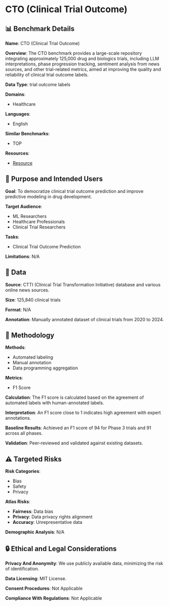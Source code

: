 # CTO (Clinical Trial Outcome)

## 📊 Benchmark Details

**Name**: CTO (Clinical Trial Outcome)

**Overview**: The CTO benchmark provides a large-scale repository integrating approximately 125,000 drug and biologics trials, including LLM interpretations, phase progression tracking, sentiment analysis from news sources, and other trial-related metrics, aimed at improving the quality and reliability of clinical trial outcome labels.

**Data Type**: trial outcome labels

**Domains**:
- Healthcare

**Languages**:
- English

**Similar Benchmarks**:
- TOP

**Resources**:
- [Resource](https://chufangao.github.io/CTOD/)

## 🎯 Purpose and Intended Users

**Goal**: To democratize clinical trial outcome prediction and improve predictive modeling in drug development.

**Target Audience**:
- ML Researchers
- Healthcare Professionals
- Clinical Trial Researchers

**Tasks**:
- Clinical Trial Outcome Prediction

**Limitations**: N/A

## 💾 Data

**Source**: CTTI (Clinical Trial Transformation Initiative) database and various online news sources.

**Size**: 125,840 clinical trials

**Format**: N/A

**Annotation**: Manually annotated dataset of clinical trials from 2020 to 2024.

## 🔬 Methodology

**Methods**:
- Automated labeling
- Manual annotation
- Data programming aggregation

**Metrics**:
- F1 Score

**Calculation**: The F1 score is calculated based on the agreement of automated labels with human-annotated labels.

**Interpretation**: An F1 score close to 1 indicates high agreement with expert annotations.

**Baseline Results**: Achieved an F1 score of 94 for Phase 3 trials and 91 across all phases.

**Validation**: Peer-reviewed and validated against existing datasets.

## ⚠️ Targeted Risks

**Risk Categories**:
- Bias
- Safety
- Privacy

**Atlas Risks**:
- **Fairness**: Data bias
- **Privacy**: Data privacy rights alignment
- **Accuracy**: Unrepresentative data

**Demographic Analysis**: N/A

## 🔒 Ethical and Legal Considerations

**Privacy And Anonymity**: We use publicly available data, minimizing the risk of identification.

**Data Licensing**: MIT License.

**Consent Procedures**: Not Applicable

**Compliance With Regulations**: Not Applicable
